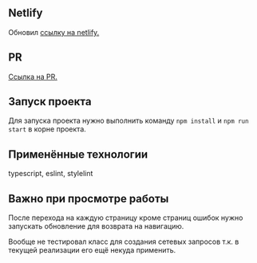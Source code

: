 ## Netlify
Обновил [ссылку на netlify.](https://67fa7c072683f6000891cda6--mess-test.netlify.app/)

## PR
[Ссылка на PR.](https://github.com/MarsiKris76/middle.messenger.praktikum.yandex/pull/9)


## Запуск проекта
Для запуска проекта нужно выполнить команду `npm install` и `npm run start` в корне проекта.

## Применённые технологии
typescript, eslint, stylelint

## Важно при просмотре работы
После перехода на каждую страницу кроме страниц ошибок нужно запускать обновление для возврата на навигацию.

Вообще не тестировал класс для создания сетевых запросов т.к. в текущей реализации его ещё некуда применить.
